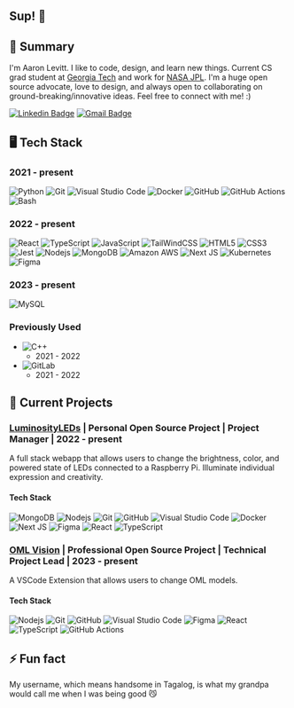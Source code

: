 ## Sup! 👋

## 🚀 Summary

I'm Aaron Levitt. I like to code, design, and learn new things.  Current CS grad student at [Georgia Tech](https://www.gatech.edu) and work for [NASA JPL](https://www.jpl.nasa.gov). I'm a huge open source advocate, love to design, and always open to collaborating on ground-breaking/innovative ideas. Feel free to connect with me! :)

[![Linkedin Badge](https://img.shields.io/badge/-Aaron%20Levitt-blue?style=for-the-badge&logo=linkedin&logoColor=white&link=https://www.linkedin.com/in/aaron-levitt-91534620a)](https://www.linkedin.com/in/aaron-levitt-91534620a)
[![Gmail Badge](https://img.shields.io/badge/-aaronlevitt7@gmail.com-c14438?style=for-the-badge&logo=Gmail&logoColor=white&link=mailto:aaronlevitt7@gmail.com)](mailto:aaronlevitt7@gmail.com)

## 🖥️ Tech Stack

<!-- Variant style
### Frontend
- ![React](https://img.shields.io/badge/-ReactJs-61DAFB?logo=react&logoColor=white&style=for-the-badge) 
    - 2022 - present
- ![TypeScript](https://shields.io/badge/TypeScript-3178C6?logo=TypeScript&logoColor=000&style=for-the-badge)
    - 2022 - present
- ![JavaScript](https://shields.io/badge/JavaScript-F7DF1E?logo=JavaScript&logoColor=000&style=for-the-badge)
    - 2022 - present
- ![TailWindCSS](https://img.shields.io/badge/TailwindCSS-38B2AC?style=for-the-badge&logo=tailwindcss&logoColor=white)
    - 2022 - present
- ![HTML5](https://img.shields.io/badge/-HTML5-E34F26?style=for-the-badge&logo=html5&logoColor=white)
    - 2022 - present
- ![CSS3](https://img.shields.io/badge/-CSS3-1572B6?style=for-the-badge&logo=css3)
    - 2022 - present
- ![Jest](https://img.shields.io/badge/Jest-323330?style=for-the-badge&logo=Jest&logoColor=white)
    - 2022 - present
 
### Backend 

- ![Nodejs](https://img.shields.io/badge/-Nodejs-black?style=for-the-badge&logo=Node.js)
    - 2022 - present
- ![Python](https://img.shields.io/badge/python-3670A0?style=for-the-badge&logo=python&logoColor=ffdd54)
    - 2021 - present
- ![C++](https://img.shields.io/badge/C++-00599C?style=for-the-badge&logo=C%2B%2B&logoColor=white)
    - 2021 - 2022 

### Databases
- ![MongoDB](https://img.shields.io/badge/-MongoDB-13aa52?style=for-the-badge&logo=mongodb&logoColor=white)
    - 2022 - present
- ![MySQL](https://img.shields.io/badge/-MySQL-4479A1?style=for-the-badge&logo=mysql&labelColor=4479A1&logoColor=FFF)
    - 2023 - present

### Cloud 
- ![Amazon AWS](https://img.shields.io/badge/Amazon%20AWS-232F3E?style=for-the-badge&logo=amazon-aws)
    - 2022 - present 
- ![Oracle Cloud](https://img.shields.io/badge/Oracle%20Cloud-C74634?style=for-the-badge&logo=oracle)
    - 2022 - present

### Other Tools
- ![Git](https://img.shields.io/badge/-Git-097969?style=for-the-badge&logo=git)
    - 2021 - present
- ![GitHub](https://img.shields.io/badge/-GitHub-181717?style=for-the-badge&logo=github)
    - 2021 - present
- ![GitLab](https://img.shields.io/badge/-GitLab-FCA121?style=for-the-badge&logo=gitlab)
    - 2021 - 2022
- ![Docker](https://img.shields.io/badge/-Docker-0db7ed?style=for-the-badge&logo=docker)
    - 2021 - present
- ![Kubernetes](https://img.shields.io/badge/-Kubernetes-0c0c0c?style=for-the-badge&logo=kubernetes)
    - 2022 - present
- ![Figma](https://img.shields.io/badge/-Figma-a259ff?style=for-the-badge&logo=figma)
    - 2022 - present 
- ![Visual Studio Code](https://img.shields.io/badge/Visual%20Studio%20Code-007ACC?logo=visualstudiocode&logoColor=fff&style=for-the-badge)
    - 2021 - present
-->

### 2021 - present
![Python](https://img.shields.io/badge/python-3670A0?style=for-the-badge&logo=python&logoColor=ffdd54)
![Git](https://img.shields.io/badge/-Git-097969?style=for-the-badge&logo=git)
![Visual Studio Code](https://img.shields.io/badge/Visual%20Studio%20Code-007ACC?logo=visualstudiocode&logoColor=fff&style=for-the-badge)
![Docker](https://img.shields.io/badge/-Docker-0db7ed?style=for-the-badge&logo=docker)
![GitHub](https://img.shields.io/badge/-GitHub-181717?style=for-the-badge&logo=github)
![GitHub Actions](https://img.shields.io/badge/-GitHub%20Actions-555555?style=for-the-badge&logo=github)
![Bash](https://img.shields.io/badge/Bash-4EAA25?style=for-the-badge&logo=gnubash&logoColor=white)

### 2022 - present
![React](https://img.shields.io/badge/-ReactJs-61DAFB?logo=react&logoColor=white&style=for-the-badge) 
![TypeScript](https://shields.io/badge/TypeScript-3178C6?logo=TypeScript&logoColor=000&style=for-the-badge)
![JavaScript](https://shields.io/badge/JavaScript-F7DF1E?logo=JavaScript&logoColor=000&style=for-the-badge)
![TailWindCSS](https://img.shields.io/badge/TailwindCSS-38B2AC?style=for-the-badge&logo=tailwindcss&logoColor=white)
![HTML5](https://img.shields.io/badge/-HTML5-E34F26?style=for-the-badge&logo=html5&logoColor=white)
![CSS3](https://img.shields.io/badge/-CSS3-1572B6?style=for-the-badge&logo=css3)
![Jest](https://img.shields.io/badge/Jest-323330?style=for-the-badge&logo=Jest&logoColor=white)
![Nodejs](https://img.shields.io/badge/-Nodejs-black?style=for-the-badge&logo=Node.js)
![MongoDB](https://img.shields.io/badge/-MongoDB-13aa52?style=for-the-badge&logo=mongodb&logoColor=white)
![Amazon AWS](https://img.shields.io/badge/Amazon%20AWS-232F3E?style=for-the-badge&logo=amazon)
![Next JS](https://img.shields.io/badge/-NextJs-7A5EFB?style=for-the-badge&logo=Next.js)
![Kubernetes](https://img.shields.io/badge/-Kubernetes-0c0c0c?style=for-the-badge&logo=kubernetes)
![Figma](https://img.shields.io/badge/-Figma-black?style=for-the-badge&logo=figma)
 
### 2023 - present 
![MySQL](https://img.shields.io/badge/-MySQL-4479A1?style=for-the-badge&logo=mysql&labelColor=4479A1&logoColor=FFF)

### Previously Used
- ![C++](https://img.shields.io/badge/C++-00599C?style=for-the-badge&logo=C%2B%2B&logoColor=white)
    - 2021 - 2022 
- ![GitLab](https://img.shields.io/badge/-GitLab-FCA121?style=for-the-badge&logo=gitlab)
    - 2021 - 2022
 
## 🌱 Current Projects

### [LuminosityLEDs](https://github.com/luminosityleds) | Personal Open Source Project | Project Manager | 2022 - present
A full stack webapp that allows users to change the brightness, color, and powered state of LEDs connected to a Raspberry Pi.  Illuminate individual expression and creativity.

#### Tech Stack
![MongoDB](https://img.shields.io/badge/-MongoDB-13aa52?style=for-the-badge&logo=mongodb&logoColor=white)
![Nodejs](https://img.shields.io/badge/-Nodejs-black?style=for-the-badge&logo=Node.js)
![Git](https://img.shields.io/badge/-Git-097969?style=for-the-badge&logo=git)
![GitHub](https://img.shields.io/badge/-GitHub-181717?style=for-the-badge&logo=github)
![Visual Studio Code](https://img.shields.io/badge/Visual%20Studio%20Code-007ACC?logo=visualstudiocode&logoColor=fff&style=for-the-badge)
![Docker](https://img.shields.io/badge/-Docker-0db7ed?style=for-the-badge&logo=docker)
![Next JS](https://img.shields.io/badge/-NextJs-7A5EFB?style=for-the-badge&logo=Next.js)
![Figma](https://img.shields.io/badge/-Figma-a259ff?style=for-the-badge&logo=figma)
![React](https://img.shields.io/badge/-ReactJs-61DAFB?logo=react&logoColor=white&style=for-the-badge) 
![TypeScript](https://shields.io/badge/TypeScript-3178C6?logo=TypeScript&logoColor=000&style=for-the-badge)

### [OML Vision](https://github.com/opencaesar/oml-vision) | Professional Open Source Project | Technical Project Lead | 2023 - present
A VSCode Extension that allows users to change OML models.

#### Tech Stack
![Nodejs](https://img.shields.io/badge/-Nodejs-black?style=for-the-badge&logo=Node.js)
![Git](https://img.shields.io/badge/-Git-097969?style=for-the-badge&logo=git)
![GitHub](https://img.shields.io/badge/-GitHub-181717?style=for-the-badge&logo=github)
![Visual Studio Code](https://img.shields.io/badge/Visual%20Studio%20Code-007ACC?logo=visualstudiocode&logoColor=fff&style=for-the-badge)
![Figma](https://img.shields.io/badge/-Figma-a259ff?style=for-the-badge&logo=figma)
![React](https://img.shields.io/badge/-ReactJs-61DAFB?logo=react&logoColor=white&style=for-the-badge) 
![TypeScript](https://shields.io/badge/TypeScript-3178C6?logo=TypeScript&logoColor=000&style=for-the-badge)
![GitHub Actions](https://img.shields.io/badge/-GitHub%20Actions-555555?style=for-the-badge&logo=github)

## ⚡ Fun fact
My username, which means handsome in Tagalog, is what my grandpa would call me when I was being good 😼  

<!--
**pogi7/pogi7** is a ✨ _special_ ✨ repository because its `README.md` (this file) appears on your GitHub profile.

Here are some ideas to get you started:

- 🔭 I’m currently working on ...
- 🌱 I’m currently learning ...
- 👯 I’m looking to collaborate on ...
- 🤔 I’m looking for help with ...
- 💬 Ask me about ...
- 📫 How to reach me: ...
- 😄 Pronouns: ...
- ⚡ Fun fact: ...
-->
